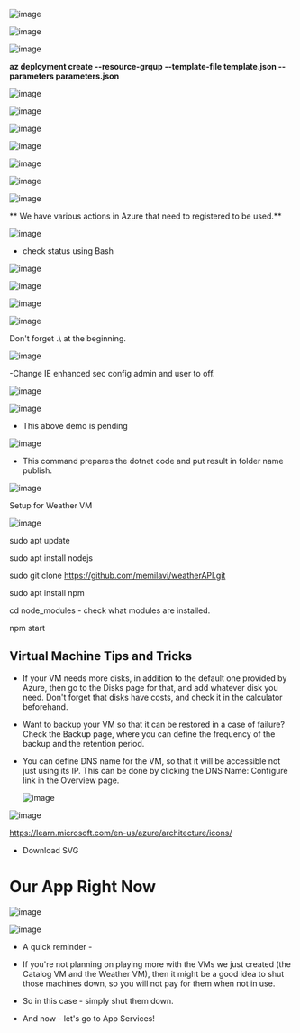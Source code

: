 ![image](https://user-images.githubusercontent.com/24469318/210261207-353523d6-7f70-4e09-9ce3-f507d08fd03b.png)

![image](https://user-images.githubusercontent.com/24469318/210261364-fe7ce83b-e769-4945-846b-8878e8c4a6fa.png)


![image](https://user-images.githubusercontent.com/24469318/210262443-a9b85947-e74d-4536-8678-4ab990c93434.png)



**az deployment create --resource-grqup <name-0f-rg> --template-file template.json --parameters parameters.json**
  
 ![image](https://user-images.githubusercontent.com/24469318/210293335-bf075cc1-fcb2-4578-a520-7b1a21104a93.png)

  ![image](https://user-images.githubusercontent.com/24469318/210293460-ded4d346-a3db-4258-9228-f50f17152f0b.png)

  ![image](https://user-images.githubusercontent.com/24469318/210293500-9cb2d48e-0896-46b2-91bb-495aa7d1e099.png)
  
  
![image](https://user-images.githubusercontent.com/24469318/210293540-24b666b2-94b9-49d5-9cf5-92d128bb267f.png)

  ![image](https://user-images.githubusercontent.com/24469318/210293779-e7b565dd-9dd0-4a74-bb29-5badd92b15ad.png)

  ![image](https://user-images.githubusercontent.com/24469318/210294027-805aba55-130b-4050-a0cc-2227ae49d745.png)

![image](https://user-images.githubusercontent.com/24469318/210294108-5a9f4875-6170-41e6-9e6f-3d0fcd7c7b5d.png)

  **  We have various actions in Azure that need to registered to be used.**
  
  ![image](https://user-images.githubusercontent.com/24469318/210294144-f8db0bbb-d8a9-479f-9139-961d7f7814e2.png)

  - check status using Bash
  
 ![image](https://user-images.githubusercontent.com/24469318/210294247-e8299b35-e8ff-481b-bde3-b9f88e202cb8.png)
  
![image](https://user-images.githubusercontent.com/24469318/210294382-7eb7f527-5cd7-448c-911b-d70018ee3e8e.png)

![image](https://user-images.githubusercontent.com/24469318/210294434-8e058203-5605-4071-95ef-154e83a2bfa6.png)

  ![image](https://user-images.githubusercontent.com/24469318/210294526-dc59c272-99c7-4985-9490-97718d6e5439.png)

  
  Don't forget .\ at the beginning.
  
 ![image](https://user-images.githubusercontent.com/24469318/210294598-053376d4-f5d6-405f-87f9-0b48ccf70821.png)

  -Change IE enhanced sec config admin and user to off.
  
  ![image](https://user-images.githubusercontent.com/24469318/210294804-4f7d31a0-fc8f-4079-ba98-ee95836e6113.png)

  
  ![image](https://user-images.githubusercontent.com/24469318/210294890-b88257d1-ceb0-4593-a572-6b3cbd515f37.png)

  
  - This above demo is pending
  
  ![image](https://user-images.githubusercontent.com/24469318/210297011-52359424-7bf1-46df-b1c4-649a03b64307.png)
  
  - This command prepares the dotnet code and put result in folder name publish.
  
  ![image](https://user-images.githubusercontent.com/24469318/210297166-d345134f-387e-46d6-8bbf-9efef9d033e6.png)

  
  
  Setup for Weather VM
  
  ![image](https://user-images.githubusercontent.com/24469318/210318641-c74da346-ae60-49c5-8ef0-1d66679d7d4b.png)
  
 sudo apt update
  
 sudo apt install nodejs

 sudo git clone https://github.com/memilavi/weatherAPI.git
  
 sudo apt install npm
  
 cd node_modules - check what modules are installed.
  
 npm start
  
  
  
  ## Virtual Machine Tips and Tricks
  
 - If your VM needs more disks, in addition to the default one provided by Azure, then go to the Disks page for that, and add whatever disk you need. Don't forget that disks have costs, and check it in the calculator beforehand.

- Want to backup your VM so that it can be restored in a case of failure? Check the Backup page, where you can define the frequency of the backup and the retention period.

- You can define DNS name for the VM, so that it will be accessible not just using its IP. This can be done by clicking the DNS Name: Configure link in the Overview page.



  ![image](https://user-images.githubusercontent.com/24469318/210320113-330d0ac1-29c3-4173-bf45-a3fcd9d0a9b6.png)

  
 ![image](https://user-images.githubusercontent.com/24469318/210320161-db15e187-e181-4222-b85f-269c5ea993c2.png)

  
https://learn.microsoft.com/en-us/azure/architecture/icons/
  
  - Download SVG 
  
  # Our App Right Now
  
  ![image](https://user-images.githubusercontent.com/24469318/210320574-215135a1-5c9b-4a2d-aa23-985dd5f584e5.png)

  
  ![image](https://user-images.githubusercontent.com/24469318/210320708-07963098-2fcc-4ef1-abd5-3e531e4d8be5.png)

 
  
  - A quick reminder -

- If you're not planning on playing more with the VMs we just created (the Catalog VM and the Weather VM), then it might be a good idea to shut those machines down, so you will not pay for them when not in use.

- So in this case - simply shut them down.

- And now - let's go to App Services!

  
  
